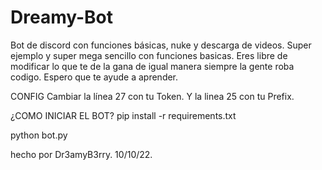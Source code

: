 # Dreamy-Bot
Bot de discord con funciones básicas, nuke y descarga de videos.
Super ejemplo y super mega sencillo con funciones basicas.
Eres libre de modificar lo que te de la gana de igual manera siempre la gente roba codigo.
Espero que te ayude a aprender.


CONFIG
Cambiar la línea 27 con tu Token.
Y la linea 25 con tu Prefix.



¿COMO INICIAR EL BOT?
pip install -r requirements.txt

python bot.py


hecho por Dr3amyB3rry.
10/10/22.
